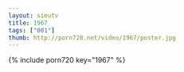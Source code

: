 ```yaml
--- 
layout: sieutv
title: 1967
tags: ["001"]
thumb: http://porn720.net/video/1967/poster.jpg
---
```

{% include porn720 key="1967" %} 
